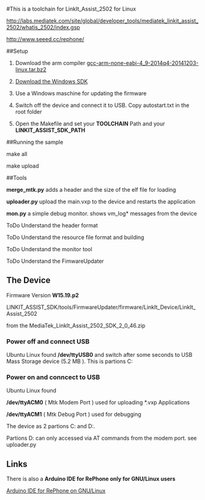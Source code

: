 #This is a toolchain for LinkIt_Assist_2502 for Linux



http://labs.mediatek.com/site/global/developer_tools/mediatek_linkit_assist_2502/whatis_2502/index.gsp

http://www.seeed.cc/rephone/


##Setup 

1. Download the arm compiler [gcc-arm-none-eabi-4_9-2014q4-20141203-linux.tar.bz2](https://launchpad.net/gcc-arm-embedded)

2. [Download the Windows SDK](http://labs.mediatek.com/site/global/developer_tools/mediatek_linkit_assist_2502/sdk_intro/index.gsp)

3. Use a Windows maschine for updating the firmware

4. Switch off the device and connect it to USB. Copy autostart.txt in the root folder

5. Open the Makefile and set your **TOOLCHAIN** Path and your **LINKIT_ASSIST_SDK_PATH**

##Running the sample


make all

make upload

##Tools


**merge_mtk.py**	adds a header and the size of the elf file for loading

**uploader.py**	upload the main.vxp to the device and restarts the application

**mon.py**	a simple debug monitor. shows vm_log* messages from the device



ToDo Understand the header format

ToDo Understand the resource file format and building

ToDo Understand the monitor tool

ToDo Understand the FimwareUpdater 


## The Device

Firmware Version **W15.19.p2** 

LINKIT_ASSIST_SDK/tools/FirmwareUpdater/firmware/LinkIt_Device/LinkIt_Assist_2502

from the MediaTek_LinkIt_Assist_2502_SDK_2_0_46.zip


### Power off and connect USB


Ubuntu Linux found **/dev/ttyUSB0** and switch after some seconds to  USB Mass Storage device (5.2 MB ). This is partions C:

### Power on and conncect to USB

Ubuntu Linux found 




**/dev/ttyACM0**  ( Mtk Modem Port )  used for uploading *.vxp Applications


**/dev/ttyACM1**  ( Mtk Debug Port )  used for debugging 


The device as 2 partions C: and D:. 

Partions D: can only accessed via AT commands from the modem port. see uploader.py

## Links

There is also a **Arduino IDE for RePhone only for GNU/Linux users**

[Arduino IDE for RePhone on GNU/Linux](https://github.com/robarago/ArduinoGNULinux4RePhone)


